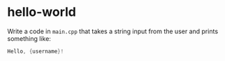 # hello-world

Write a code in `main.cpp` that takes a string input from the user and prints something like:

```cpp
Hello, {username}!
```
